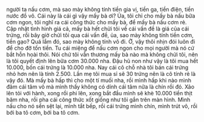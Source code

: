 người ta nấu cơm, mà sao mày không tính tiền gia vị, tiền ga, tiền điện, tiền nước đồ vô. Cái này là cái gì vậy mấy bà ơi? Ủa, tôi chỉ cho mấy bà nấu bữa cơm ngon, tôi nghĩ ra cái công thức cho mấy bà, để mấy bà nấu cơm rẻ. Cập nhật tình hình giá cả, mấy bà hết chửi tôi về cái vấn đề là giá của cái trứng, rồi bây giờ chửi tôi qua cái vấn đề, ủa, sao mày không tính tiền cơm, tiền gạo? Quá lắm đó, sao mày không tính vô đi. Ờ, vậy thôi nhịn đói luôn đi để cho đỡ tốn tiền. Tu cái miệng để nấu cơm ngon cho mọi người mà nó cứ bắt hỗn hoài thôi. Nói chứ tôi vẫn thương mấy bà nào mà không chửi tôi, nên là tôi quyết định lên bữa cơm 30.000 nha. Đậu hũ non như vậy là tôi mua hết 10.000, bốn cái trứng là 10.000 nha. Nay cái cô chỗ nhà tôi bán cái trứng nhỏ hơn nên là tính 2.500. Lần mẹ tôi mua sỉ sẽ 30 trứng nên là cô tính rẻ là vậy đó. Mà mấy bà hấp thì cho một tí muối nha, rồi mình hấp khi nào mình đâm cái tâm vô mà mình thấy không có dính cái tâm nữa là chín rồi đó. Xảo lên tỏi với hành, xong rồi phi lên, xong bắt đầu mình sẽ khè 10.000 tiền thịt băm nha, rồi pha cái công thức xốt giống như tôi gắn trên màn hình. Mình nấu cho nó sền sệt lại, mình tắt bếp, rồi cái trứng mình chín, mình trút vô, rồi bới ba tô cơm, bới ba tô cơm.